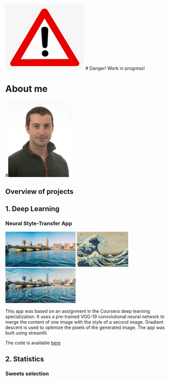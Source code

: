 <img src="images/danger.png">
# Danger! Work in progress!

# About me
#<img src="images/Profile_pic_small.jpeg" width="200"> 

## Overview of projects

## 1. Deep Learning

### Neural Style-Transfer App
<img src="images/BigBen.jpg" height="110">  <img src="images/The_Great_Wave_off_Kanagawa.jpg" height="110"> <img src="images/StyleMerged_BB_Wave.jpeg" height="110"> 

This app was based on an assignment in the Coursera deep learning specialization. It uses a pre-trained VGG-19 convolutional neural network to merge the content of one image with the style of a second image. Gradient descent is used to optimize the pixels of the generated image. The app was built using streamlit.

The code is available [here](https://github.com/stuarthaze/StyleTransferApp)

## 2. Statistics
### Sweets selection
